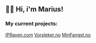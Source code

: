 ## 👋🏼 Hi, i'm Marius!

### My current projects:

<a href="https://ipraven.com" target="blank_">IPRaven.com</a>
<a href="https://vorsleker.no" target="blank_">Vorsleker.no</a>
<a href="https://minfangst.no" target="blank_">MinFangst.no</a>
